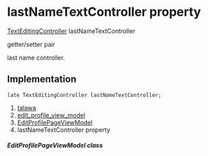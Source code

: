 
<div>

# lastNameTextController property

</div>


[TextEditingController](https://api.flutter.dev/flutter/widgets/TextEditingController-class.html)
lastNameTextController


getter/setter pair




last name controller.



## Implementation

``` language-dart
late TextEditingController lastNameTextController;
```







1.  [talawa](../../index.md)
2.  [edit_profile_view_model](../../view_model_after_auth_view_models_profile_view_models_edit_profile_view_model/)
3.  [EditProfilePageViewModel](../../view_model_after_auth_view_models_profile_view_models_edit_profile_view_model/EditProfilePageViewModel-class.md)
4.  lastNameTextController property

##### EditProfilePageViewModel class







